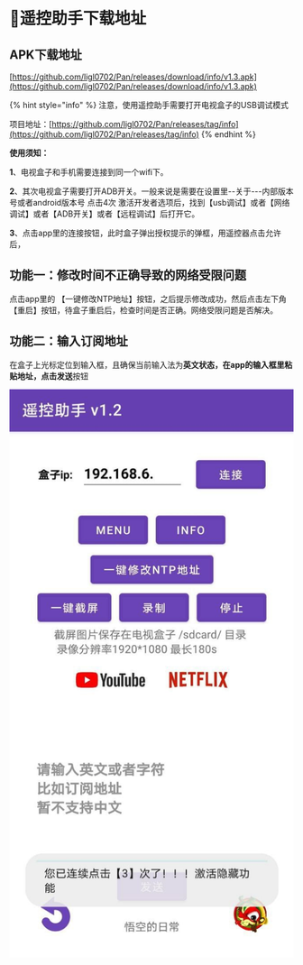 # 🎈遥控助手下载地址

##  APK下载地址

  [https://github.com/ligl0702/Pan/releases/download/info/v1.3.apk](https://github.com/ligl0702/Pan/releases/download/info/v1.3.apk)

{% hint style="info" %}
 注意，使用遥控助手需要打开电视盒子的USB调试模式

 项目地址：[https://github.com/ligl0702/Pan/releases/tag/info](https://github.com/ligl0702/Pan/releases/tag/info)
{% endhint %}

 **使用须知：**

**1**、电视盒子和手机需要连接到同一个wifi下。

**2**、其次电视盒子需要打开ADB开关。一般来说是需要在设置里--关于---内部版本号或者android版本号 点击4次 激活开发者选项后，找到【usb调试】或者【网络调试】或者【ADB开关】或者【远程调试】后打开它。

**3**、点击app里的连接按钮，此时盒子弹出授权提示的弹框，用遥控器点击允许后，

##  功能一：修改时间不正确导致的网络受限问题  

点击app里的 【一键修改NTP地址】按钮，之后提示修改成功，然后点击左下角【重启】按钮，待盒子重启后，检查时间是否正确。网络受限问题是否解决。

##  功能二：输入订阅地址

 在盒子上光标定位到输入框，且确保当前输入法为**英文状态，**在app的输入框里粘贴地址，点击**发送**按钮

![](.gitbook/assets/image%20%289%29.png)




